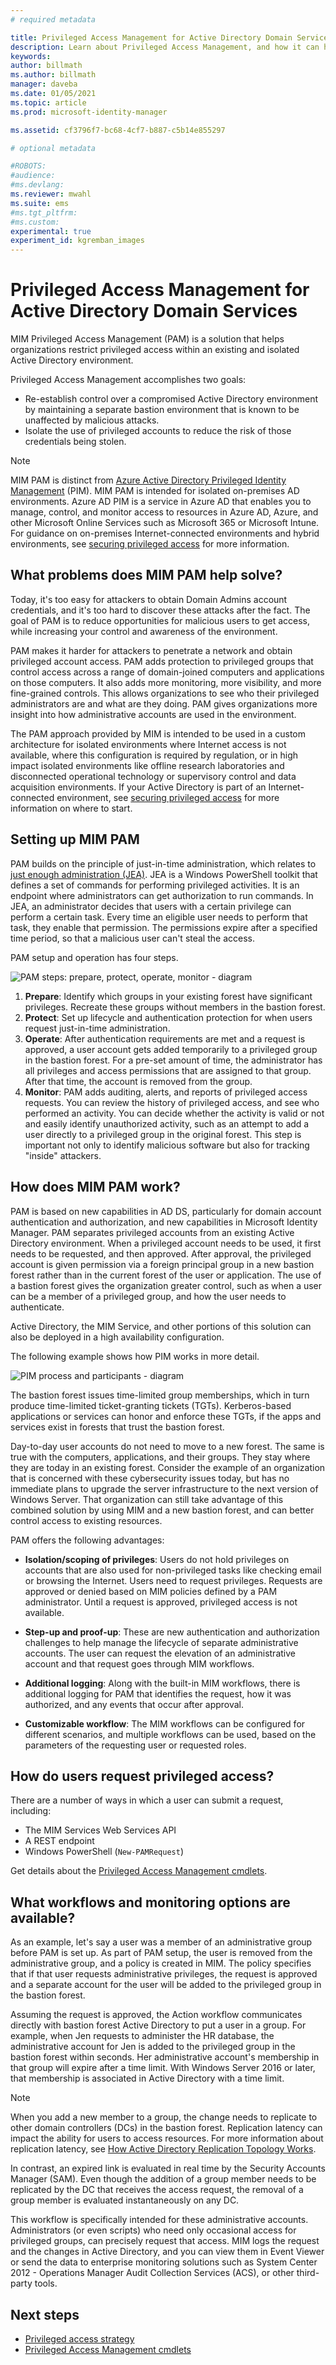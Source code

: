 ```yaml
---
# required metadata

title: Privileged Access Management for Active Directory Domain Services | Microsoft Docs
description: Learn about Privileged Access Management, and how it can help you manage and protect your Active Directory environment.
keywords:
author: billmath
ms.author: billmath
manager: daveba
ms.date: 01/05/2021
ms.topic: article
ms.prod: microsoft-identity-manager

ms.assetid: cf3796f7-bc68-4cf7-b887-c5b14e855297

# optional metadata

#ROBOTS:
#audience:
#ms.devlang:
ms.reviewer: mwahl
ms.suite: ems
#ms.tgt_pltfrm:
#ms.custom:
experimental: true
experiment_id: kgremban_images
---
```

# Privileged Access Management for Active Directory Domain Services

MIM Privileged Access Management (PAM) is a solution that helps organizations restrict privileged access within an existing and isolated Active Directory environment.

Privileged Access Management accomplishes two goals:

- Re-establish control over a compromised Active Directory environment by maintaining a separate bastion environment that is known to be unaffected by malicious attacks.
- Isolate the use of privileged accounts to reduce the risk of those credentials being stolen.

> [!NOTE]
> MIM PAM is distinct from [Azure Active Directory Privileged Identity Management](https://azure.microsoft.com/documentation/articles/active-directory-privileged-identity-management-configure/) (PIM). MIM PAM is intended for isolated on-premises AD environments. Azure AD PIM is a service in Azure AD that enables you to manage, control, and monitor access to resources in Azure AD, Azure, and other Microsoft Online Services such as Microsoft 365 or Microsoft Intune. For guidance on on-premises Internet-connected environments and hybrid environments, see [securing privileged access](/security/compass/overview) for more information.

## What problems does MIM PAM help solve?

Today, it's too easy for attackers to obtain Domain Admins account credentials, and it's too hard to discover these attacks after the fact. The goal of PAM is to reduce opportunities for malicious users to get access, while increasing your control and awareness of the environment.

PAM makes it harder for attackers to penetrate a network and obtain privileged account access. PAM adds protection to privileged groups that control access across a range of domain-joined computers and applications on those computers. It also adds more monitoring, more visibility, and more fine-grained controls. This allows organizations to see who their privileged administrators are and what are they doing. PAM gives organizations more insight into how administrative accounts are used in the environment.

The PAM approach provided by MIM is intended to be used in a custom architecture for isolated environments where Internet access is not available, where this configuration is required by regulation, or in high impact isolated environments like offline research laboratories and disconnected operational technology or supervisory control and data acquisition environments. If your Active Directory is part of an Internet-connected environment, see [securing privileged access](/security/compass/overview) for more information on where to start.

## Setting up MIM PAM

PAM builds on the principle of just-in-time administration, which relates to [just enough administration (JEA)](https://channel9.msdn.com/Events/TechEd/NorthAmerica/2014/DCIM-B362). JEA is a Windows PowerShell toolkit that defines a set of commands for performing privileged activities. It is an endpoint where administrators can get authorization to run commands. In JEA, an administrator decides that users with a certain privilege can perform a certain task. Every time an eligible user needs to perform that task, they enable that permission. The permissions expire after a specified time period, so that a malicious user can't steal the access.

PAM setup and operation has four steps.

![PAM steps: prepare, protect, operate, monitor - diagram](media/MIM_PIM_SetupProcess.png)

1. **Prepare**: Identify which groups in your existing forest have significant privileges. Recreate these groups without members in the bastion forest.
2. **Protect**: Set up lifecycle and authentication protection for when users request just-in-time administration. 
3. **Operate**: After authentication requirements are met and a request is approved, a user account gets added temporarily to a privileged group in the bastion forest. For a pre-set amount of time, the administrator has all privileges and access permissions that are assigned to that group. After that time, the account is removed from the group.
4. **Monitor**: PAM adds auditing, alerts, and reports of privileged access requests. You can review the history of privileged access, and see who performed an activity. You can decide whether the activity is valid or not and easily identify unauthorized activity, such as an attempt to add a user directly to a privileged group in the original forest. This step is important not only to identify malicious software but also for tracking "inside" attackers.

## How does MIM PAM work?

PAM is based on new capabilities in AD DS, particularly for domain account authentication and authorization, and new capabilities in Microsoft Identity Manager. PAM separates privileged accounts from an existing Active Directory environment. When a privileged account needs to be used, it first needs to be requested, and then approved. After approval, the privileged account is given permission via a foreign principal group in a new bastion forest rather than in the current forest of the user or application. The use of a bastion forest gives the organization greater control, such as when a user can be a member of a privileged group, and how the user needs to authenticate.

Active Directory, the MIM Service, and other portions of this solution can also be deployed in a high availability configuration.

The following example shows how PIM works in more detail.

![PIM process and participants - diagram](media/MIM_PIM_howitworks.png)

The bastion forest issues time-limited group memberships, which in turn produce time-limited ticket-granting tickets (TGTs). Kerberos-based applications or services can honor and enforce these TGTs, if the apps and services exist in forests that trust the bastion forest.

Day-to-day user accounts do not need to move to a new forest. The same is true with the computers, applications, and their groups. They stay where they are today in an existing forest. Consider the example of an organization that is concerned with these cybersecurity issues today, but has no immediate plans to upgrade the server infrastructure to the next version of Windows Server. That organization can still take advantage of this combined solution by using MIM and a new bastion forest, and can better control access to existing resources.

PAM offers the following advantages:

- **Isolation/scoping of privileges**: Users do not hold privileges on accounts that are also used for non-privileged tasks like checking email or browsing the Internet. Users need to request privileges. Requests are approved or denied based on MIM policies defined by a PAM administrator. Until a request is approved, privileged access is not available.

- **Step-up and proof-up**: These are new authentication and authorization challenges to help manage the lifecycle of separate administrative accounts. The user can request the elevation of an administrative account and that request goes through MIM workflows.

- **Additional logging**: Along with the built-in MIM workflows, there is additional logging for PAM that identifies the request, how it was authorized, and any events that occur after approval.

- **Customizable workflow**: The MIM workflows can be configured for different scenarios, and multiple workflows can be used, based on the parameters of the requesting user or requested roles.

## How do users request privileged access?

There are a number of ways in which a user can submit a request, including:

- The MIM Services Web Services API
- A REST endpoint
- Windows PowerShell (`New-PAMRequest`)

Get details about the [Privileged Access Management cmdlets](https://docs.microsoft.com/powershell/identitymanager/mimpam/vlatest/mimpam).

## What workflows and monitoring options are available?

As an example, let's say a user was a member of an administrative group before PAM is set up. As part of PAM setup, the user is removed from the administrative group, and a policy is created in MIM. The policy specifies that if that user requests administrative privileges, the request is approved and a separate account for the user will be added to the privileged group in the bastion forest.

Assuming the request is approved, the Action workflow communicates directly with bastion forest Active Directory to put a user in a group. For example, when Jen requests to administer the HR database, the administrative account for Jen is added to the privileged group in the bastion forest within seconds. Her administrative account's membership in that group will expire after a time limit. With Windows Server 2016 or later, that membership is associated in Active Directory with a time limit.

> [!NOTE]
> When you add a new member to a group, the change needs to replicate to other domain controllers (DCs) in the bastion forest. Replication latency can impact the ability for users to access resources. For more information about replication latency, see [How Active Directory Replication Topology Works](https://technet.microsoft.com/library/cc755994.aspx).
>
> In contrast, an expired link is evaluated in real time by the Security Accounts Manager (SAM). Even though the addition of a group member needs to be replicated by the DC that receives the access request, the removal of a group member is evaluated instantaneously on any DC.

This workflow is specifically intended for these administrative accounts. Administrators (or even scripts) who need only occasional access for privileged groups, can precisely request that access. MIM logs the request and the changes in Active Directory, and you can view them in Event Viewer or send the data to enterprise monitoring solutions such as System Center 2012 - Operations Manager Audit Collection Services (ACS), or other third-party tools.

## Next steps

- [Privileged access strategy](https://docs.microsoft.com/security/compass/privileged-access-strategy)
- [Privileged Access Management cmdlets](https://docs.microsoft.com/powershell/identitymanager/mimpam/vlatest/mimpam)
